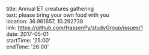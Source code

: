 title: Annual ET creatures gathering  
text: please bring your own food with you  
location: 36.961657, 10.292738  
link: https://github.com/HassenPy/studyGroup/issues/1  
date: 2017-05-01  
startTime: '25:00'  
endTime: '26:00'  
